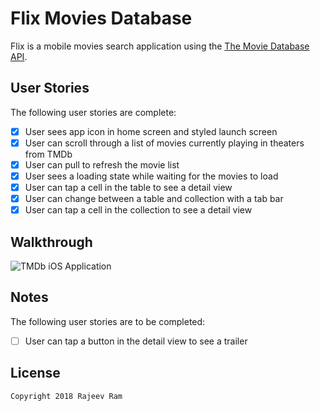 # Flix Movies Database

Flix is a mobile movies search application using the [The Movie Database API](http://docs.themoviedb.apiary.io/#).

## User Stories

The following user stories are complete:

- [X] User sees app icon in home screen and styled launch screen
- [X] User can scroll through a list of movies currently playing in theaters from TMDb
- [X] User can pull to refresh the movie list
- [X] User sees a loading state while waiting for the movies to load
- [X] User can tap a cell in the table to see a detail view
- [X] User can change between a table and collection with a tab bar
- [X] User can tap a cell in the collection to see a detail view

## Walkthrough

<img src='https://imgur.com/rWWflZV.gif' title='Flix Walkthrough' width='' alt='TMDb iOS Application' />

## Notes

The following user stories are to be completed:

- [ ] User can tap a button in the detail view to see a trailer

## License

    Copyright 2018 Rajeev Ram 
